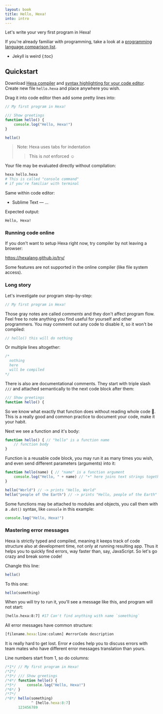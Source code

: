 ```yaml
---
layout: book
title: Hello, Hexa!
into: intro
---
```


Let's write your very first program in Hexa!

If you're already familiar with programming,
take a look at a [programming language comparison list](https://hexalang.github.io/book/Comparison.html).

* Jekyll is weird
{:toc}

## Quickstart

Download [Hexa compiler](https://github.com/hexalang/hexa#stable) and [syntax highlighting for your code editor](https://github.com/hexalang/hexa#tools--ide). 
Create new file `hello.hexa` and place anywhere you wish.

Drag it into code editor then add some pretty lines into:

```ts
// My first program in Hexa!

/// Show greetings
function hello() {
    console.log("Hello, Hexa!")
}

hello()
```

> Note: Hexa uses tabs for indentation
>> This is *not* enforced :relaxed:

Your file may be evaluated directly without compilation:

```sh
hexa hello.hexa
# This is called "console command"
# if you're familiar with terminal
```

Same within code editor:

- Sublime Text — ...

Expected output:

```
Hello, Hexa!
```

### Running code online

If you don't want to setup Hexa right now, try compiler by not leaving a browser:

<https://hexalang.github.io/try/>

Some features are not supported in the online compiler (like file system access).

### Long story

Let's investigate our program step-by-step:

```ts
// My first program in Hexa!
```

Those gray notes are called *comments* and they don't affect program flow.
Feel free to note anything you find useful for yourself and other programmers.
You may comment out any code to disable it, so it won't be compiled:

```ts
// hello() this will do nothing
```

Or multiple lines altogether:

```ts
/*
  nothing
  here
  will be compiled
*/
```

There is also are documentational comments. They start with triple slash `///` and attached semantically to the next code block after them:

```ts
/// Show greetings
function hello() {
```

So we know what exactly that function does without reading whole code :thinking:. This is a really good and common practice to document your code, make it your habit.

Next we see a function and it's body:

```ts
function hello() { // "hello" is a function name
    // function body
}
```

Function is a reusable code block, you may run it as many times you wish, and even send different parameters (arguments) into it:

```ts
function hello(name) { // "name" is a function argument
    console.log("Hello, " + name) // "+" here joins text strings together
}

hello("World") // -> prints "Hello, World"
hello("people of the Earth") // -> prints "Hello, people of the Earth"
```

Some functions may be attached to modules and objects, you call them with a `.dot()` syntax, like `console` in this example:

```ts
console.log("Hello, Hexa!")
```

<!-- ## Troubleshooting -->

### Mastering error messages

Hexa is strictly typed and compiled, meaning it keeps track of code structure also at development time, not only at running resulting app. Thus it helps you to quickly find errors, way faster than, say, JavaScript. So let's go crazy and break some code!

Changle this line:

```ts
hello()
```

To this one:

```ts
hello(something)
```

When you will try to run it, you'll see a message like this, and program will not start:

```sh
[hello.hexa:8:7] #17 Can't find anything with name `something`
```

All error messages have common structure:

```ts
[filename.hexa:line:column] #errorCode description
```

It is really hard to get lost.
Error `#` codes help you to discuss errors with team mates who have different error messages translation than yours.

Line numbers start from 1, so do columns:

```ts
/*1*/ // My first program in Hexa!
/*2*/ 
/*3*/ /// Show greetings
/*4*/ function hello() {
/*5*/     console.log("Hello, Hexa!")
/*6*/ }
/*7*/ 
/*8*/ hello(something)
            ^ [hello.hexa:8:7]
      123456789
```

<!-- ## Level 2 - file system, useful stuff level 3, read repl from keyboard coz classic -->

<!-- ## Going next / Level Up - link to syntax examples article -->
